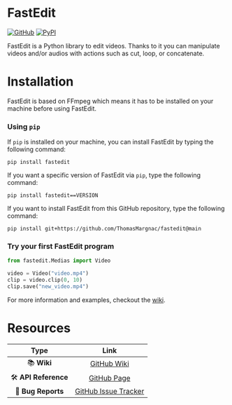 # FastEdit

[![GitHub](https://img.shields.io/github/license/ThomasMargnac/fastedit?color=blue)](https://www.apache.org/licenses/LICENSE-2.0)
[![PyPI](https://badge.fury.io/py/fastedit.svg)](https://badge.fury.io/py/fastedit)

FastEdit is a Python library to edit videos. Thanks to it you can manipulate videos and/or audios with actions such as cut, loop, or concatenate.

# Installation

FastEdit is based on FFmpeg which means it has to be installed on your machine before using FastEdit.

### Using `pip`

If `pip` is installed on your machine, you can install FastEdit by typing the following command:

```
pip install fastedit
```

If you want a specific version of FastEdit via `pip`, type the following command:

```
pip install fastedit==VERSION
```

If you want to install FastEdit from this GitHub repository, type the following command:

```
pip install git+https://github.com/ThomasMargnac/fastedit@main
```

### Try your first FastEdit program

```python
from fastedit.Medias import Video

video = Video("video.mp4")
clip = video.clip(0, 10)
clip.save("new_video.mp4")
```

For more information and examples, checkout the [wiki](https://github.com/ThomasMargnac/fastedit/wiki/Getting-started).

# Resources

|Type|Link|
|:---:|:---:|
|📚 **Wiki**|[GitHub Wiki](https://github.com/ThomasMargnac/fastedit/wiki)|
|🛠 **API Reference**|[GitHub Page](https://thomasmargnac.github.io/fastedit/)|
|🚨 **Bug Reports**|[GitHub Issue Tracker](https://github.com/ThomasMargnac/fastedit/issues)|